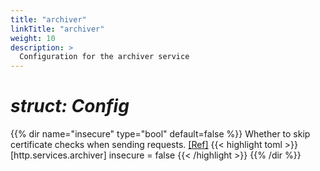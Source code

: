 ```yaml
---
title: "archiver"
linkTitle: "archiver"
weight: 10
description: >
  Configuration for the archiver service
---
```


# _struct: Config_

{{% dir name="insecure" type="bool" default=false %}}
Whether to skip certificate checks when sending requests. [[Ref]](https://github.com/cs3org/reva/tree/master/internal/http/services/archiver/handler.go#L62)
{{< highlight toml >}}
[http.services.archiver]
insecure = false
{{< /highlight >}}
{{% /dir %}}

